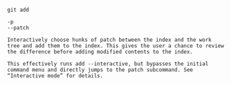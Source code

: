 	git add 

	-p
	--patch

    Interactively choose hunks of patch between the index and the work tree and add them to the index. This gives the user a chance to review the difference before adding modified contents to the index.

    This effectively runs add --interactive, but bypasses the initial command menu and directly jumps to the patch subcommand. See “Interactive mode” for details.
